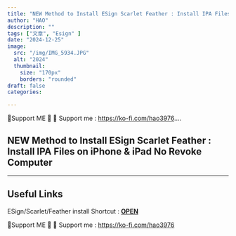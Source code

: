 ```yaml
---
title: "NEW Method to Install ESign Scarlet Feather : Install IPA Files on iPhone & iPad No Revoke Computer"
author: "HAO"
description: ""
tags: ["文章", "Esign" ]
date: "2024-12-25"
image:
  src: "/img/IMG_5934.JPG"
  alt: "2024"
  thumbnail:
    size: "170px"
    borders: "rounded"
draft: false
categories:

---
```


🤝Support ME 🤝
💸 Support me : https://ko-fi.com/hao3976....
<!--more-->

## **NEW Method to Install ESign Scarlet Feather : Install IPA Files on iPhone & iPad No Revoke Computer**

---

## **Useful Links**

ESign/Scarlet/Feather install Shortcut : **[OPEN](https://www.icloud.com/shortcuts/43a42db38ab945f88084e7177affc273)**

🤝Support ME 🤝
💸 Support me : https://ko-fi.com/hao3976
